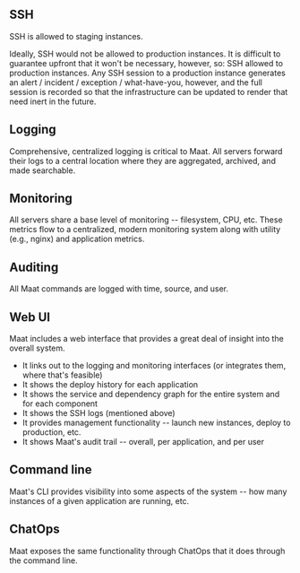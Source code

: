 ## SSH
SSH is allowed to staging instances.

Ideally, SSH would not be allowed to production instances. It is difficult to guarantee upfront that it won't be necessary, however, so: SSH allowed to production instances. Any SSH session to a production instance generates an alert / incident / exception / what-have-you, however, and the full session is recorded so that the infrastructure can be updated to render that need inert in the future.

## Logging
Comprehensive, centralized logging is critical to Maat. All servers forward their logs to a central location where they are aggregated, archived, and made searchable.

## Monitoring
All servers share a base level of monitoring -- filesystem, CPU, etc. These metrics flow to a centralized, modern monitoring system along with utility (e.g., nginx) and application metrics.

## Auditing
All Maat commands are logged with time, source, and user.

## Web UI
Maat includes a web interface that provides a great deal of insight into the overall system.

* It links out to the logging and monitoring interfaces (or integrates them, where that's feasible)
* It shows the deploy history for each application
* It shows the service and dependency graph for the entire system and for each component
* It shows the SSH logs (mentioned above)
* It provides management functionality -- launch new instances, deploy to production, etc.
* It shows Maat's audit trail -- overall, per application, and per user

## Command line
Maat's CLI provides visibility into some aspects of the system -- how many instances of a given application are running, etc.

## ChatOps
Maat exposes the same functionality through ChatOps that it does through the command line.

